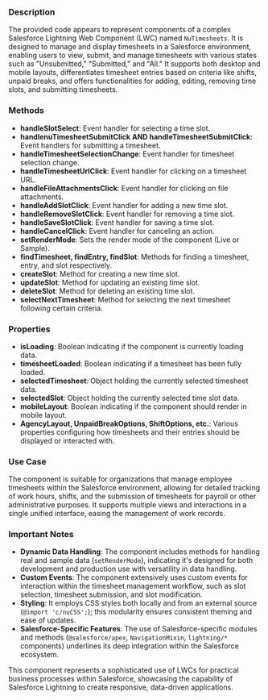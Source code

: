 ### Description

The provided code appears to represent components of a complex Salesforce Lightning Web Component (LWC) named `NuTimesheets`. It is designed to manage and display timesheets in a Salesforce environment, enabling users to view, submit, and manage timesheets with various states such as "Unsubmitted," "Submitted," and "All." It supports both desktop and mobile layouts, differentiates timesheet entries based on criteria like shifts, unpaid breaks, and offers functionalities for adding, editing, removing time slots, and submitting timesheets.

### Methods

- **handleSlotSelect**: Event handler for selecting a time slot.
- **handlenuTimesheetSubmitClick AND handleTimesheetSubmitClick**: Event handlers for submitting a timesheet.
- **handleTimesheetSelectionChange**: Event handler for timesheet selection change.
- **handleTimesheetUrlClick**: Event handler for clicking on a timesheet URL.
- **handleFileAttachmentsClick**: Event handler for clicking on file attachments.
- **handleAddSlotClick**: Event handler for adding a new time slot.
- **handleRemoveSlotClick**: Event handler for removing a time slot.
- **handleSaveSlotClick**: Event handler for saving a time slot.
- **handleCancelClick**: Event handler for canceling an action.
- **setRenderMode**: Sets the render mode of the component (Live or Sample).
- **findTimesheet, findEntry, findSlot**: Methods for finding a timesheet, entry, and slot respectively.
- **createSlot**: Method for creating a new time slot.
- **updateSlot**: Method for updating an existing time slot.
- **deleteSlot**: Method for deleting an existing time slot.
- **selectNextTimesheet**: Method for selecting the next timesheet following certain criteria.

### Properties

- **isLoading**: Boolean indicating if the component is currently loading data.
- **timesheetLoaded**: Boolean indicating if a timesheet has been fully loaded.
- **selectedTimesheet**: Object holding the currently selected timesheet data.
- **selectedSlot**: Object holding the currently selected time slot data.
- **mobileLayout**: Boolean indicating if the component should render in mobile layout.
- **AgencyLayout, UnpaidBreakOptions, ShiftOptions, etc.**: Various properties configuring how timesheets and their entries should be displayed or interacted with.

### Use Case

The component is suitable for organizations that manage employee timesheets within the Salesforce environment, allowing for detailed tracking of work hours, shifts, and the submission of timesheets for payroll or other administrative purposes. It supports multiple views and interactions in a single unified interface, easing the management of work records.

### Important Notes

- **Dynamic Data Handling**: The component includes methods for handling real and sample data (`setRenderMode`), indicating it's designed for both development and production use with versatility in data handling.
- **Custom Events**: The component extensively uses custom events for interaction within the timesheet management workflow, such as slot selection, timesheet submission, and slot modification.
- **Styling**: It employs CSS styles both locally and from an external source (`@import 'c/nuCSS';`); this modularity ensures consistent theming and ease of updates.
- **Salesforce-Specific Features**: The use of Salesforce-specific modules and methods (`@salesforce/apex`, `NavigationMixin`, `lightning/*` components) underlines its deep integration within the Salesforce ecosystem.

This component represents a sophisticated use of LWCs for practical business processes within Salesforce, showcasing the capability of Salesforce Lightning to create responsive, data-driven applications.